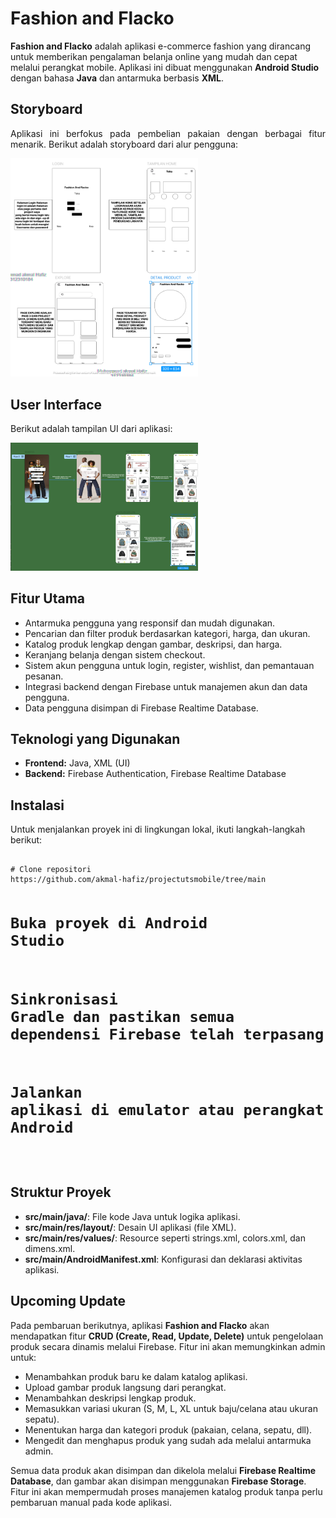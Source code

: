 <!DOCTYPE html>
<html lang="id">
<head>
    <meta charset="UTF-8">
    <meta name="viewport" content="width=device-width, initial-scale=1.0">
    <title>Fashion and Flacko - README</title>
</head>
<body>

<h1>Fashion and Flacko</h1>
<p><strong>Fashion and Flacko</strong> adalah aplikasi e-commerce fashion yang dirancang untuk memberikan pengalaman belanja online yang mudah dan cepat melalui perangkat mobile. Aplikasi ini dibuat menggunakan <strong>Android Studio</strong> dengan bahasa <strong>Java</strong> dan antarmuka berbasis <strong>XML</strong>.</p>

<h2>Storyboard</h2>
<p align="justify">
    Aplikasi ini berfokus pada pembelian pakaian dengan berbagai fitur menarik. Berikut adalah storyboard dari alur pengguna:
</p>
<img src="Screenshot 2024-11-06 003130.png" width="300" height="auto" title="Storyboard Page 1 sampai 4">

<h2>User Interface</h2>
<p>Berikut adalah tampilan UI dari aplikasi:</p>
<img src="Screenshot 2025-04-29 220117.png" width="300" height="auto" title="UI Page 1 sampai 4">

<h2>Fitur Utama</h2>
<ul>
    <li>Antarmuka pengguna yang responsif dan mudah digunakan.</li>
    <li>Pencarian dan filter produk berdasarkan kategori, harga, dan ukuran.</li>
    <li>Katalog produk lengkap dengan gambar, deskripsi, dan harga.</li>
    <li>Keranjang belanja dengan sistem checkout.</li>
    <li>Sistem akun pengguna untuk login, register, wishlist, dan pemantauan pesanan.</li>
    <li>Integrasi backend dengan Firebase untuk manajemen akun dan data pengguna.</li>
    <li>Data pengguna disimpan di Firebase Realtime Database.</li>
</ul>

<h2>Teknologi yang Digunakan</h2>
<ul>
    <li><strong>Frontend:</strong> Java, XML (UI)</li>
    <li><strong>Backend:</strong> Firebase Authentication, Firebase Realtime Database</li>
</ul>

<h2>Instalasi</h2>
<p>Untuk menjalankan proyek ini di lingkungan lokal, ikuti langkah-langkah berikut:</p>
<pre>
<code>
# Clone repositori
https://github.com/akmal-hafiz/projectutsmobile/tree/main

# Buka proyek di Android Studio

# Sinkronisasi Gradle dan pastikan semua dependensi Firebase telah terpasang

# Jalankan aplikasi di emulator atau perangkat Android
</code>
</pre>

<h2>Struktur Proyek</h2>
<ul>
    <li><strong>src/main/java/</strong>: File kode Java untuk logika aplikasi.</li>
    <li><strong>src/main/res/layout/</strong>: Desain UI aplikasi (file XML).</li>
    <li><strong>src/main/res/values/</strong>: Resource seperti strings.xml, colors.xml, dan dimens.xml.</li>
    <li><strong>src/main/AndroidManifest.xml</strong>: Konfigurasi dan deklarasi aktivitas aplikasi.</li>
</ul>

<h2>Upcoming Update</h2>
<p>
    Pada pembaruan berikutnya, aplikasi <strong>Fashion and Flacko</strong> akan mendapatkan fitur <strong>CRUD (Create, Read, Update, Delete)</strong> untuk pengelolaan produk secara dinamis melalui Firebase. Fitur ini akan memungkinkan admin untuk:
</p>
<ul>
    <li>Menambahkan produk baru ke dalam katalog aplikasi.</li>
    <li>Upload gambar produk langsung dari perangkat.</li>
    <li>Menambahkan deskripsi lengkap produk.</li>
    <li>Memasukkan variasi ukuran (S, M, L, XL untuk baju/celana atau ukuran sepatu).</li>
    <li>Menentukan harga dan kategori produk (pakaian, celana, sepatu, dll).</li>
    <li>Mengedit dan menghapus produk yang sudah ada melalui antarmuka admin.</li>
</ul>
<p>
    Semua data produk akan disimpan dan dikelola melalui <strong>Firebase Realtime Database</strong>, dan gambar akan disimpan menggunakan <strong>Firebase Storage</strong>. Fitur ini akan mempermudah proses manajemen katalog produk tanpa perlu pembaruan manual pada kode aplikasi.
</p>


</body>
</html>

